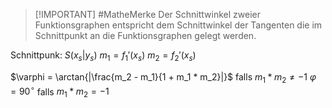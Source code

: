
> [!IMPORTANT] #MatheMerke
> Der Schnittwinkel zweier Funktionsgraphen entspricht dem Schnittwinkel der Tangenten die im Schnittpunkt an die Funktionsgraphen gelegt werden.

Schnittpunk: $S(x_s | y_s)$
$m_1 = f_1'(x_s)$
$m_2 = f_2'(x_s)$

$\varphi = \arctan{|\frac{m_2 - m_1}{1 + m_1 * m_2}|}$ falls $m_1 * m_2 \neq -1$
$\varphi = 90^\circ$ falls $m_1 * m_2 = -1$
